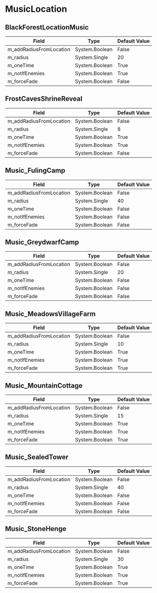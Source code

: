 # MusicLocation

## BlackForestLocationMusic

|Field|Type|Default Value|
|-----|----|-------------|
|m_addRadiusFromLocation|System.Boolean|False|
|m_radius|System.Single|20|
|m_oneTime|System.Boolean|True|
|m_notIfEnemies|System.Boolean|True|
|m_forceFade|System.Boolean|False|

## FrostCavesShrineReveal

|Field|Type|Default Value|
|-----|----|-------------|
|m_addRadiusFromLocation|System.Boolean|False|
|m_radius|System.Single|8|
|m_oneTime|System.Boolean|True|
|m_notIfEnemies|System.Boolean|True|
|m_forceFade|System.Boolean|False|

## Music_FulingCamp

|Field|Type|Default Value|
|-----|----|-------------|
|m_addRadiusFromLocation|System.Boolean|False|
|m_radius|System.Single|40|
|m_oneTime|System.Boolean|False|
|m_notIfEnemies|System.Boolean|False|
|m_forceFade|System.Boolean|False|

## Music_GreydwarfCamp

|Field|Type|Default Value|
|-----|----|-------------|
|m_addRadiusFromLocation|System.Boolean|False|
|m_radius|System.Single|20|
|m_oneTime|System.Boolean|False|
|m_notIfEnemies|System.Boolean|False|
|m_forceFade|System.Boolean|False|

## Music_MeadowsVillageFarm

|Field|Type|Default Value|
|-----|----|-------------|
|m_addRadiusFromLocation|System.Boolean|False|
|m_radius|System.Single|10|
|m_oneTime|System.Boolean|True|
|m_notIfEnemies|System.Boolean|True|
|m_forceFade|System.Boolean|True|

## Music_MountainCottage

|Field|Type|Default Value|
|-----|----|-------------|
|m_addRadiusFromLocation|System.Boolean|False|
|m_radius|System.Single|15|
|m_oneTime|System.Boolean|True|
|m_notIfEnemies|System.Boolean|True|
|m_forceFade|System.Boolean|True|

## Music_SealedTower

|Field|Type|Default Value|
|-----|----|-------------|
|m_addRadiusFromLocation|System.Boolean|False|
|m_radius|System.Single|40|
|m_oneTime|System.Boolean|False|
|m_notIfEnemies|System.Boolean|False|
|m_forceFade|System.Boolean|False|

## Music_StoneHenge

|Field|Type|Default Value|
|-----|----|-------------|
|m_addRadiusFromLocation|System.Boolean|False|
|m_radius|System.Single|30|
|m_oneTime|System.Boolean|True|
|m_notIfEnemies|System.Boolean|True|
|m_forceFade|System.Boolean|True|

